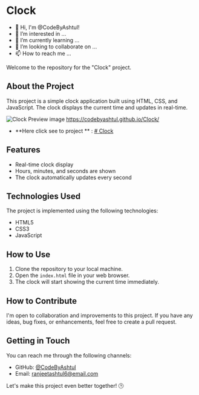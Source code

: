 # Clock
- 👋 Hi, I'm @CodeByAshtul!
- 👀 I’m interested in ...
- 🌱 I’m currently learning ...
- 💞️ I’m looking to collaborate on ...
- 📫 How to reach me ...

Welcome to the repository for the "Clock" project.

## About the Project

This project is a simple clock application built using HTML, CSS, and JavaScript. The clock displays the current time and updates in real-time.

![Clock Preview image](https://github.com/CodeByAshtul/Clock/assets/132897582/fb2525b3-24b1-43ff-9219-23fa84a25803)
  https://codebyashtul.github.io/Clock/
- **Here click see to  project ** : [# Clock](https://codebyashtul.github.io/Clock/)

## Features

- Real-time clock display
- Hours, minutes, and seconds are shown
- The clock automatically updates every second

## Technologies Used

The project is implemented using the following technologies:

- HTML5
- CSS3
- JavaScript

## How to Use

1. Clone the repository to your local machine.
2. Open the `index.html` file in your web browser.
3. The clock will start showing the current time immediately.

## How to Contribute

I'm open to collaboration and improvements to this project. If you have any ideas, bug fixes, or enhancements, feel free to create a pull request.

## Getting in Touch

You can reach me through the following channels:

- GitHub: [@CodeByAshtul](https://github.com/CodeByAshtul)
- Email: [ranjeetashtul6@email.com](mailto:ranjeetashtul6@email.com)

Let's make this project even better together! 🕒
<!---
CodeByAshtul/CodeByAshtul is a ✨ special ✨ repository because its `README.md` (this file) appears on your GitHub profile.
You can click the Preview link to take a look at your changes.
--->
